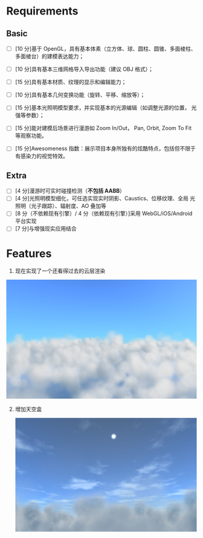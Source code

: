 # Requirements

## Basic

- [ ] [10 分]基于 OpenGL，具有基本体素（立方体、球、圆柱、圆锥、多面棱柱、 多面棱台）的建模表达能力；

- [ ] [10 分]具有基本三维网格导入导出功能（建议 OBJ 格式）；

- [ ] [15 分]具有基本材质、纹理的显示和编辑能力；

- [ ] [10 分]具有基本几何变换功能（旋转、平移、缩放等）；

- [ ] [15 分]基本光照明模型要求，并实现基本的光源编辑（如调整光源的位置， 光强等参数）；

- [ ] [15 分]能对建模后场景进行漫游如 Zoom In/Out， Pan, Orbit, Zoom To Fit 等观察功能。

- [ ] [15 分]Awesomeness 指数：展示项目本身所独有的炫酷特点，包括但不限于 有感染力的视觉特效。

## Extra

- [ ] [4 分]漫游时可实时碰撞检测（**不包括 AABB**）
- [ ] [4 分]光照明模型细化，可任选实现实时阴影、Caustics、位移纹理、全局 光照明（光子跟踪）、辐射度、AO 叠加等
- [ ] [8 分（不依赖现有引擎）/ 4 分（依赖现有引擎）]采用 WebGL/iOS/Android 平台实现
- [ ] [7 分]与增强现实应用结合

# Features

1. 现在实现了一个还看得过去的云层渲染

![](https://github.com/Fairyland0902/FlightX/raw/master/screenshots/1.png)

2. 增加天空盒

   ![](https://github.com/Fairyland0902/FlightX/raw/master/screenshots/2.png)